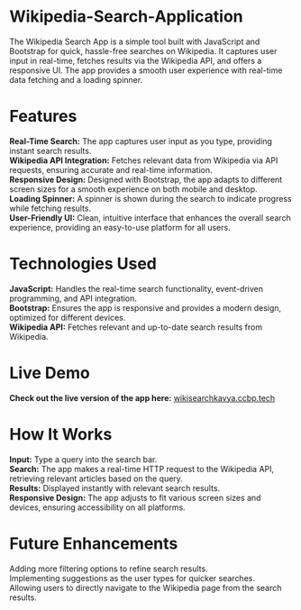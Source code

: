 # Wikipedia-Search-Application
The Wikipedia Search App is a simple tool built with JavaScript and Bootstrap for quick, hassle-free searches on Wikipedia. It captures user input in real-time, fetches results via the Wikipedia API, and offers a responsive UI. The app provides a smooth user experience with real-time data fetching and a loading spinner.

# Features
**Real-Time Search:** The app captures user input as you type, providing instant search results.<br>
**Wikipedia API Integration:** Fetches relevant data from Wikipedia via API requests, ensuring accurate and real-time information.<br>
**Responsive Design:** Designed with Bootstrap, the app adapts to different screen sizes for a smooth experience on both mobile and desktop.<br>
**Loading Spinner:** A spinner is shown during the search to indicate progress while fetching results.<br>
**User-Friendly UI:** Clean, intuitive interface that enhances the overall search experience, providing an easy-to-use platform for all users.

# Technologies Used
**JavaScript:** Handles the real-time search functionality, event-driven programming, and API integration.<br>
**Bootstrap:** Ensures the app is responsive and provides a modern design, optimized for different devices.<br>
**Wikipedia API:** Fetches relevant and up-to-date search results from Wikipedia.

# Live Demo
**Check out the live version of the app here:**  [wikisearchkavya.ccbp.tech](wikisearchkavya.ccbp.tech)


# How It Works
**Input:** Type a query into the search bar.<br>
**Search:** The app makes a real-time HTTP request to the Wikipedia API, retrieving relevant articles based on the query.<br>
**Results:** Displayed instantly with relevant search results.<br>
**Responsive Design:** The app adjusts to fit various screen sizes and devices, ensuring accessibility on all platforms.<br>

# Future Enhancements
Adding more filtering options to refine search results.<br>
Implementing suggestions as the user types for quicker searches.<br>
Allowing users to directly navigate to the Wikipedia page from the search results.<br>
